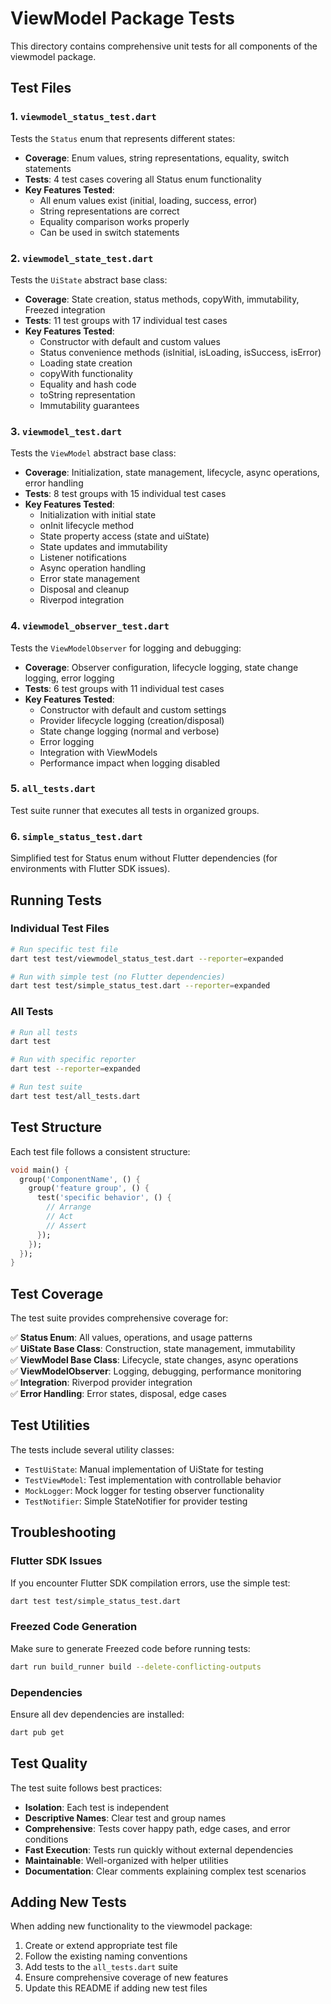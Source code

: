 # ViewModel Package Tests

This directory contains comprehensive unit tests for all components of the viewmodel package.

## Test Files

### 1. `viewmodel_status_test.dart`

Tests the `Status` enum that represents different states:

- **Coverage**: Enum values, string representations, equality, switch statements
- **Tests**: 4 test cases covering all Status enum functionality
- **Key Features Tested**:
  - All enum values exist (initial, loading, success, error)
  - String representations are correct
  - Equality comparison works properly
  - Can be used in switch statements

### 2. `viewmodel_state_test.dart`

Tests the `UiState` abstract base class:

- **Coverage**: State creation, status methods, copyWith, immutability, Freezed integration
- **Tests**: 11 test groups with 17 individual test cases
- **Key Features Tested**:
  - Constructor with default and custom values
  - Status convenience methods (isInitial, isLoading, isSuccess, isError)
  - Loading state creation
  - copyWith functionality
  - Equality and hash code
  - toString representation
  - Immutability guarantees

### 3. `viewmodel_test.dart`

Tests the `ViewModel` abstract base class:

- **Coverage**: Initialization, state management, lifecycle, async operations, error handling
- **Tests**: 8 test groups with 15 individual test cases
- **Key Features Tested**:
  - Initialization with initial state
  - onInit lifecycle method
  - State property access (state and uiState)
  - State updates and immutability
  - Listener notifications
  - Async operation handling
  - Error state management
  - Disposal and cleanup
  - Riverpod integration

### 4. `viewmodel_observer_test.dart`

Tests the `ViewModelObserver` for logging and debugging:

- **Coverage**: Observer configuration, lifecycle logging, state change logging, error logging
- **Tests**: 6 test groups with 11 individual test cases
- **Key Features Tested**:
  - Constructor with default and custom settings
  - Provider lifecycle logging (creation/disposal)
  - State change logging (normal and verbose)
  - Error logging
  - Integration with ViewModels
  - Performance impact when logging disabled

### 5. `all_tests.dart`

Test suite runner that executes all tests in organized groups.

### 6. `simple_status_test.dart`

Simplified test for Status enum without Flutter dependencies (for environments with Flutter SDK issues).

## Running Tests

### Individual Test Files

```bash
# Run specific test file
dart test test/viewmodel_status_test.dart --reporter=expanded

# Run with simple test (no Flutter dependencies)
dart test test/simple_status_test.dart --reporter=expanded
```

### All Tests

```bash
# Run all tests
dart test

# Run with specific reporter
dart test --reporter=expanded

# Run test suite
dart test test/all_tests.dart
```

## Test Structure

Each test file follows a consistent structure:

```dart
void main() {
  group('ComponentName', () {
    group('feature group', () {
      test('specific behavior', () {
        // Arrange
        // Act
        // Assert
      });
    });
  });
}
```

## Test Coverage

The test suite provides comprehensive coverage for:

✅ **Status Enum**: All values, operations, and usage patterns  
✅ **UiState Base Class**: Construction, state management, immutability  
✅ **ViewModel Base Class**: Lifecycle, state changes, async operations  
✅ **ViewModelObserver**: Logging, debugging, performance monitoring  
✅ **Integration**: Riverpod provider integration  
✅ **Error Handling**: Error states, disposal, edge cases

## Test Utilities

The tests include several utility classes:

- `TestUiState`: Manual implementation of UiState for testing
- `TestViewModel`: Test implementation with controllable behavior
- `MockLogger`: Mock logger for testing observer functionality
- `TestNotifier`: Simple StateNotifier for provider testing

## Troubleshooting

### Flutter SDK Issues

If you encounter Flutter SDK compilation errors, use the simple test:

```bash
dart test test/simple_status_test.dart
```

### Freezed Code Generation

Make sure to generate Freezed code before running tests:

```bash
dart run build_runner build --delete-conflicting-outputs
```

### Dependencies

Ensure all dev dependencies are installed:

```bash
dart pub get
```

## Test Quality

The test suite follows best practices:

- **Isolation**: Each test is independent
- **Descriptive Names**: Clear test and group names
- **Comprehensive**: Tests cover happy path, edge cases, and error conditions
- **Fast Execution**: Tests run quickly without external dependencies
- **Maintainable**: Well-organized with helper utilities
- **Documentation**: Clear comments explaining complex test scenarios

## Adding New Tests

When adding new functionality to the viewmodel package:

1. Create or extend appropriate test file
2. Follow the existing naming conventions
3. Add tests to the `all_tests.dart` suite
4. Ensure comprehensive coverage of new features
5. Update this README if adding new test files

